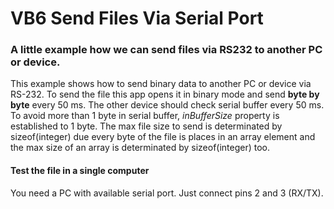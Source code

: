 # VB6 Send Files Via Serial Port
### A little example how we can send files via RS232 to another PC or device.
This example shows how to send binary data to another PC or device via RS-232.
To send the file this app opens it in binary mode and send **byte by byte** every 50 ms. The other device should check serial buffer every 50 ms. To avoid more than 1 byte in serial buffer, _inBufferSize_ property is established to 1 byte.
The max file size to send is determinated by sizeof(integer) due every byte of the file is places in an array element and the max size of an array is determinated by sizeof(integer) too.
#### Test the file in a single computer
You need a PC with available serial port. Just connect pins 2 and 3 (RX/TX).

